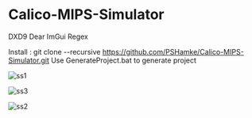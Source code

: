 # Calico-MIPS-Simulator
DXD9
Dear ImGui
Regex

Install : git clone --recursive https://github.com/PSHamke/Calico-MIPS-Simulator.git
Use GenerateProject.bat to generate project 

![ss1](https://user-images.githubusercontent.com/84157045/176039229-dad0d3d8-6f3e-4eb5-8854-e30daf7ce235.png)

![ss3](https://user-images.githubusercontent.com/84157045/176039764-b5fff921-c4d8-45c9-921c-c646379d1d10.png)

![ss2](https://user-images.githubusercontent.com/84157045/176039258-e38617c3-b6b7-41c4-abc9-9f7c46eac356.png)
